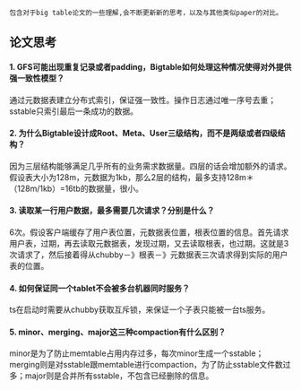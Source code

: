 ```
包含对于big table论文的一些理解,会不断更新新的思考，以及与其他类似paper的对比。
```
## 论文思考
#### 1.	GFS可能出现重复记录或者padding，Bigtable如何处理这种情况使得对外提供强一致性模型？
通过元数据表建立分布式索引，保证强一致性。操作日志通过唯一序号去重；sstable只索引最后一条成功的数据。

#### 2. 为什么Bigtable设计成Root、Meta、User三级结构，而不是两级或者四级结构？
因为三层结构能够满足几乎所有的业务需求数据量。四层的话会增加额外的请求。假设表大小为128m，元数据为1kb，那么2层的结构，最多支持128m＊（128m/1kb）=16tb的数据量，很小。

#### 3. 读取某一行用户数据，最多需要几次请求？分别是什么？
6次。假设客户端缓存了用户表位置，元数据表位置，根表位置的信息。首先请求用户表，过期，再去读取元数据表，发现过期，又去读取根表，也过期。这就是3次请求了，然后接着得从chubby－》根表－》元数据表三次请求得到实际的用户表的位置。

#### 4. 如何保证同一个tablet不会被多台机器同时服务？
ts在启动时需要从chubby获取互斥锁，来保证一个子表只能被一台ts服务。

#### 5. minor、merging、major这三种compaction有什么区别？
minor是为了防止memtable占用内存过多，每次minor生成一个sstable；merging则是对sstable跟memtable进行compaction，为了防止sstable文件数过多；major则是合并所有sstable，不包含已经删除的信息。


